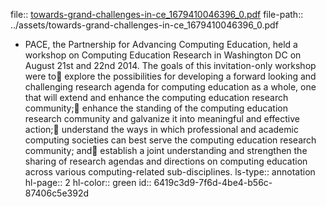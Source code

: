 file:: [towards-grand-challenges-in-ce_1679410046396_0.pdf](../assets/towards-grand-challenges-in-ce_1679410046396_0.pdf)
file-path:: ../assets/towards-grand-challenges-in-ce_1679410046396_0.pdf

- PACE, the Partnership for Advancing Computing Education, held a workshop on Computing Education Research in Washington DC on August 21st and 22nd 2014. The goals of this invitation-only workshop were to explore the possibilities for developing a forward looking and challenging research agenda for computing education as a whole, one that will extend and enhance the computing education research community; enhance the standing of the computing education research community and galvanize it into meaningful and effective action; understand the ways in which professional and academic computing societies can best serve the computing education research community; and establish a joint understanding and strengthen the sharing of research agendas and directions on computing education across various computing-related sub-disciplines.
  ls-type:: annotation
  hl-page:: 2
  hl-color:: green
  id:: 6419c3d9-7f6d-4be4-b56c-87406c5e392d